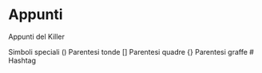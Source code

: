 # Appunti
Appunti del Killer

Simboli speciali
() Parentesi tonde
[] Parentesi quadre
{} Parentesi graffe
\# Hashtag